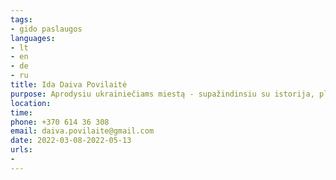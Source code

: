 ```yaml
---
tags:
- gido paslaugos
languages:
- lt
- en
- de
- ru
title: Ida Daiva Povilaitė
purpose: Aprodysiu ukrainiečiams miestą - supažindinsiu su istorija, planu, viešu transportu, parodysiu vietas pasivaikščiojimui, užeisime į kavinukę. / Шановні українці! Xочу допомогти вам відчути себе краще після важкої подорожі. Каунасці чекають на вас і вітають. Я гід, письменниця і викладач, мама трьох дітей. Покажу вам місто - ви дізнаєтеся, чим воно особливе, побачите місця для прогулянки, а також, заглянемо в місцеве кафе. Пишіть та дзвоніть.
location: 
time: 
phone: +370 614 36 308
email: daiva.povilaite@gmail.com
date: 2022-03-08-2022-05-13
urls:
- 
---
```

